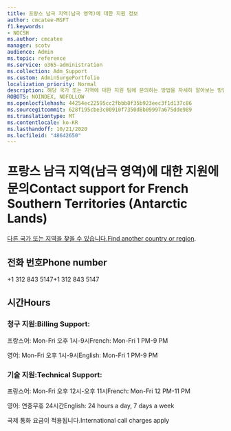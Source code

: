 ```yaml
---
title: 프랑스 남극 지역(남극 영역)에 대한 지원 정보
author: cmcatee-MSFT
f1.keywords:
- NOCSH
ms.author: cmcatee
manager: scotv
audience: Admin
ms.topic: reference
ms.service: o365-administration
ms.collection: Adm_Support
ms.custom: AdminSurgePortfolio
localization_priority: Normal
description: 해당 국가 또는 지역에 대한 지원 팀에 문의하는 방법을 자세히 알아보는 방법을 배워야 합니다.
ROBOTS: NOINDEX, NOFOLLOW
ms.openlocfilehash: 44254ec22595cc2fbbb8f35b923eec3f1d137c86
ms.sourcegitcommit: 628f195cbe3c00910f7350d8b09997a675dde989
ms.translationtype: MT
ms.contentlocale: ko-KR
ms.lasthandoff: 10/21/2020
ms.locfileid: "48642650"
---
```

# <a name="contact-support-for-french-southern-territories-antarctic-lands"></a><span data-ttu-id="a70e9-103">프랑스 남극 지역(남극 영역)에 대한 지원에 문의</span><span class="sxs-lookup"><span data-stu-id="a70e9-103">Contact support for French Southern Territories (Antarctic Lands)</span></span>

<span data-ttu-id="a70e9-104">[다른 국가 또는 지역을 찾을 수 있습니다.](../contact-support-for-business-products.md)</span><span class="sxs-lookup"><span data-stu-id="a70e9-104">[Find another country or region](../contact-support-for-business-products.md).</span></span>

## <a name="phone-number"></a><span data-ttu-id="a70e9-105">전화 번호</span><span class="sxs-lookup"><span data-stu-id="a70e9-105">Phone number</span></span>
<span data-ttu-id="a70e9-106">+1 312 843 5147</span><span class="sxs-lookup"><span data-stu-id="a70e9-106">+1 312 843 5147</span></span>

## <a name="hours"></a><span data-ttu-id="a70e9-107">시간</span><span class="sxs-lookup"><span data-stu-id="a70e9-107">Hours</span></span>
### <a name="billing-support"></a><span data-ttu-id="a70e9-108">청구 지원:</span><span class="sxs-lookup"><span data-stu-id="a70e9-108">Billing Support:</span></span>

<span data-ttu-id="a70e9-109">프랑스어: Mon-Fri 오후 1시-9시</span><span class="sxs-lookup"><span data-stu-id="a70e9-109">French: Mon-Fri 1 PM-9 PM</span></span>

<span data-ttu-id="a70e9-110">영어: Mon-Fri 오후 1시-9시</span><span class="sxs-lookup"><span data-stu-id="a70e9-110">English: Mon-Fri 1 PM-9 PM</span></span>

### <a name="technical-support"></a><span data-ttu-id="a70e9-111">기술 지원:</span><span class="sxs-lookup"><span data-stu-id="a70e9-111">Technical Support:</span></span>

<span data-ttu-id="a70e9-112">프랑스어: Mon-Fri 오후 12시-오후 11시</span><span class="sxs-lookup"><span data-stu-id="a70e9-112">French: Mon-Fri 12 PM-11 PM</span></span>

<span data-ttu-id="a70e9-113">영어: 연중무휴 24시간</span><span class="sxs-lookup"><span data-stu-id="a70e9-113">English: 24 hours a day, 7 days a week</span></span>

<span data-ttu-id="a70e9-114">국제 통화 요금이 적용됩니다.</span><span class="sxs-lookup"><span data-stu-id="a70e9-114">International call charges apply</span></span>
